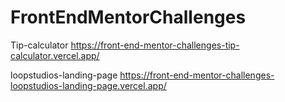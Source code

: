 # FrontEndMentorChallenges
Tip-calculator https://front-end-mentor-challenges-tip-calculator.vercel.app/

loopstudios-landing-page https://front-end-mentor-challenges-loopstudios-landing-page.vercel.app/
